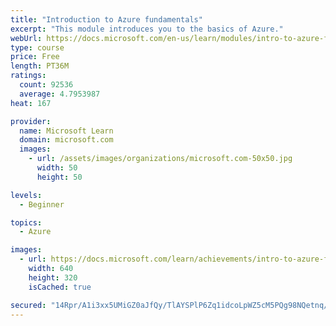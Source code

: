 ```yaml
---
title: "Introduction to Azure fundamentals"
excerpt: "This module introduces you to the basics of Azure."
webUrl: https://docs.microsoft.com/en-us/learn/modules/intro-to-azure-fundamentals/
type: course
price: Free
length: PT36M
ratings:
  count: 92536
  average: 4.7953987
heat: 167

provider:
  name: Microsoft Learn
  domain: microsoft.com
  images:
    - url: /assets/images/organizations/microsoft.com-50x50.jpg
      width: 50
      height: 50

levels:
  - Beginner

topics:
  - Azure

images:
  - url: https://docs.microsoft.com/learn/achievements/intro-to-azure-fundamentals-social.png
    width: 640
    height: 320
    isCached: true

secured: "14Rpr/A1i3xx5UMiGZ0aJfQy/TlAYSPlP6Zq1idcoLpWZ5cM5PQg98NQetnq/MExEHk+ao+QiBXCtqUitYdtgV/Lzk7eGVG4P8Lj2493I5Q7GxpKx0lZ8DQxqHnJZ+Tdy32Bj4YeanAKLSMAPKsgFGCuFUHq8wkTgfjzt/ktPG9IZTCkoRaI6t2J0gRd6Nuh7yWxRjCetsdcQ+4wgIwvbyowny1rgR/BRWulpd8GHNXtq51wV34Zbl0Rk5RnTm1e1Ku00l0Bw5phCsx98bFmJDyRDaKXMZkd2vRSZDT7B73+ot9DQTKOP/qujt43lOT3JT39VsqYVT8OpdoH9sYBxJalAbYAOERzvFmbOMB8KoFwVno9xrP9caN/LFkRA2WoyfTUDMPgZdfK/cehbJLCIfWvnmHse5P5nviZv5v28il0JrVeAtAozWDvXMy4ckzn;1ywausU0NZidf8ybiX4jSA=="
---
```


